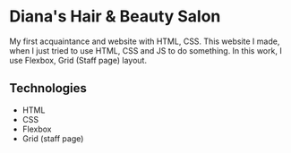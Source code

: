 # Diana's Hair & Beauty Salon
My first acquaintance and website with HTML, CSS. This website I made, when I just tried to use HTML, CSS and JS to do something. In this work, I use Flexbox, Grid (Staff page) layout.


## Technologies
- HTML
- CSS
- Flexbox
- Grid (staff page)
